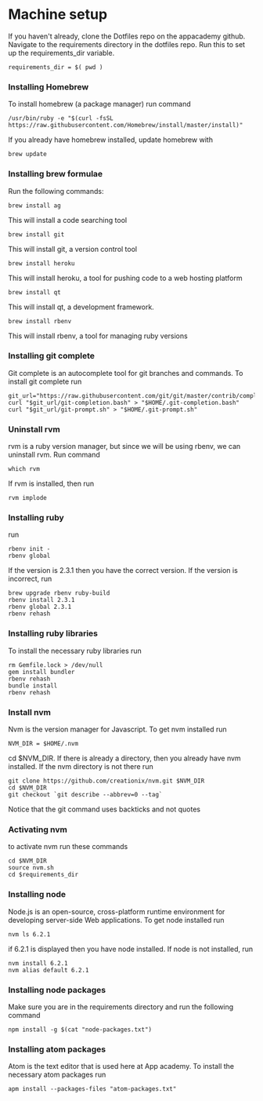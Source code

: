 # Machine setup

If you haven't already, clone the Dotfiles repo on the appacademy github. Navigate to the requirements directory in the dotfiles repo.
Run this to set up the requirements_dir variable.
  ```
  requirements_dir = $( pwd )
  ```

### Installing Homebrew

To install homebrew (a package manager) run command
```
/usr/bin/ruby -e "$(curl -fsSL https://raw.githubusercontent.com/Homebrew/install/master/install)"
```

If you already have homebrew installed, update homebrew with

```
brew update
```

### Installing brew formulae

Run the following commands:
```
brew install ag
```
This will install a code searching tool

```
brew install git
```
This will install git, a version control tool

```
brew install heroku
```
This will install heroku, a tool for pushing code to a web hosting platform

```
brew install qt
```
This will install qt, a development framework.

```
brew install rbenv
```
This will install rbenv, a tool for managing ruby versions

### Installing git complete
Git complete is an autocomplete tool for git branches and commands.  To install git complete run
```
git_url="https://raw.githubusercontent.com/git/git/master/contrib/completion"
curl "$git_url/git-completion.bash" > "$HOME/.git-completion.bash"
curl "$git_url/git-prompt.sh" > "$HOME/.git-prompt.sh"
```

### Uninstall rvm
rvm is a ruby version manager, but since we will be using rbenv, we can uninstall rvm. Run command
```
which rvm
```
If rvm is installed, then run
```
rvm implode
```

### Installing ruby
run
```
rbenv init -
rbenv global
```
If the version is 2.3.1 then you have the correct version.  If the version is incorrect, run
```
brew upgrade rbenv ruby-build
rbenv install 2.3.1
rbenv global 2.3.1
rbenv rehash
```


### Installing ruby libraries
To install the necessary ruby libraries run
```
rm Gemfile.lock > /dev/null
gem install bundler
rbenv rehash
bundle install
rbenv rehash
```

### Install nvm
Nvm is the version manager for Javascript.  To get nvm installed run
```
NVM_DIR = $HOME/.nvm
```
cd $NVM_DIR. If there is already a directory, then you already have nvm installed. If the nvm directory is not there run
```
git clone https://github.com/creationix/nvm.git $NVM_DIR
cd $NVM_DIR
git checkout `git describe --abbrev=0 --tag`  
```
Notice that the git command uses backticks and not quotes

### Activating nvm
to activate nvm run these commands
```
cd $NVM_DIR
source nvm.sh
cd $requirements_dir
```

### Installing node
Node.js is an open-source, cross-platform runtime environment for developing server-side Web applications. To get node installed run
```
nvm ls 6.2.1
```
if 6.2.1 is displayed then you have node installed.  If node is not installed, run
```
nvm install 6.2.1
nvm alias default 6.2.1
```

### Installing node packages
Make sure you are in the requirements directory and run the following command
```
npm install -g $(cat "node-packages.txt")
```

### Installing atom packages
Atom is the text editor that is used here at App academy. To install the necessary atom packages run
```
apm install --packages-files "atom-packages.txt"
```
